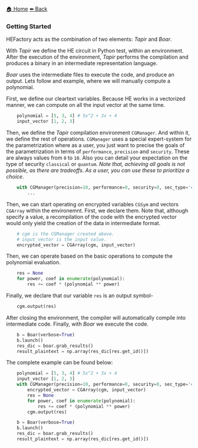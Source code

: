 [:house: Home](/docs/README.md) [:arrow_left: Back](/docs/README.md)
###  Getting Started

HEFactory acts as the combination of two elements: *Tapir* and *Boar*.

With *Tapir* we define the HE circuit in Python test, within an environment. After the execution of the environment, *Tapir* performs the compilation and produces a binary in an intermediate representation language.


*Boar* uses the intermediate files to execute the code, and produce an output.
Lets follow and example, where we will manually compute a polynomial.

First, we define our cleartext variables. Because HE works in a vectorized manner, we can compute on all the input vector at the same time.

```python
    polynomial = [5, 3, 4] # 5x^2 + 3x + 4
    input_vector [1, 2, 3]
```
Then, we define the *Tapir* compilation environment `CGManager`. And within it, we define the rest of operations. `CGManager` uses a special expert-system for the parametrization where as a user, you just want to precise the goals of the parametrization in terms of `performance`, `precision` and `security`. These are always values from `0` to `10`. Also you can detail your expectation on the type of security `classical` or `quantum`. *Note that, achieving all goals is not possible, as there are tradeoffs. As a user, you can use these to prioritize a choice*.

```python
    with CGManager(precision=10, performance=0, security=0, sec_type='classical') as cgm:
        ...
``` 

Then, we can start operating on encrypted variables `CGSym` and vectors `CGArray` within the environemnt. First, we declare them. Note that, although specify a value, a recompilation of the code with the encrypted vector would only yield the creation of the data in intermediate format.
```python
    # cgm is the CGManager created above.
    # input_vector is the input value. 
    encrypted_vector = CGArray(cgm, input_vector) 
```

Then, we can operate based on the basic operations to compute the polynomial evaluation.

```python
    res = None
    for power, coef in enumerate(polynomial):
        res += coef * (polynomial ** power) 
```

Finally, we declare that our variable `res` is an output symbol-

```python
    cgm.output(res)
```

After closing the environment, the compiler will automatically compile into intermediate code. Finally, with *Boar* we execute the code.

```python
    b = Boar(verbose=True)
    b.launch()
    res_dic = boar.grab_results()
    result_plaintext = np.array(res_dic[res.get_id()])
```

The complete example can be found below:

```python
    polynomial = [5, 3, 4] # 5x^2 + 3x + 4
    input_vector [1, 2, 3]
    with CGManager(precision=10, performance=0, security=0, sec_type='classical') as cgm:
        encrypted_vector = CGArray(cgm, input_vector)
        res = None
        for power, coef in enumerate(polynomial):
            res += coef * (polynomial ** power)
        cgm.output(res)

    b = Boar(verbose=True)
    b.launch()
    res_dic = boar.grab_results()
    result_plaintext = np.array(res_dic[res.get_id()])
```